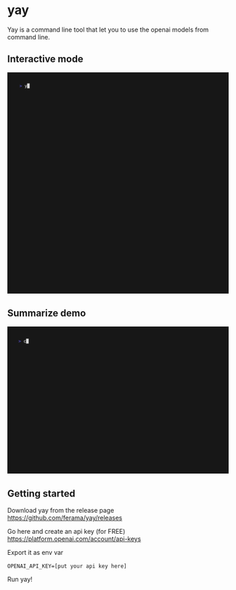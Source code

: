 # yay

Yay is a command line tool that let you to use the openai models
from command line.

## Interactive mode

![Sample interactive](./assets/interactive.gif)

## Summarize demo

![Sample curl](./assets/curl.gif)

## Getting started

Download yay from the release page https://github.com/ferama/yay/releases

Go here and create an api key (for FREE) https://platform.openai.com/account/api-keys

Export it as env var

```
OPENAI_API_KEY=[put your api key here]
```

Run yay!